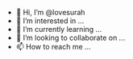 - 👋 Hi, I’m @lovesurah
- 👀 I’m interested in ...
- 🌱 I’m currently learning ...
- 💞️ I’m looking to collaborate on ...
- 📫 How to reach me ...

<!---
lovesurah/lovesurah is a ✨ special ✨ repository because its `README.md` (this file) appears on your GitHub profile.
You can click the Preview link to take a look at your changes.
--->
